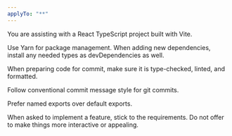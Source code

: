 ```yaml
---
applyTo: "**"
---
```


You are assisting with a React TypeScript project built with Vite.

Use Yarn for package management. When adding new dependencies, install any needed types as devDependencies as well.

When preparing code for commit, make sure it is type-checked, linted, and formatted.

Follow conventional commit message style for git commits.

Prefer named exports over default exports.

When asked to implement a feature, stick to the requirements. Do not offer to make things more interactive or appealing.
